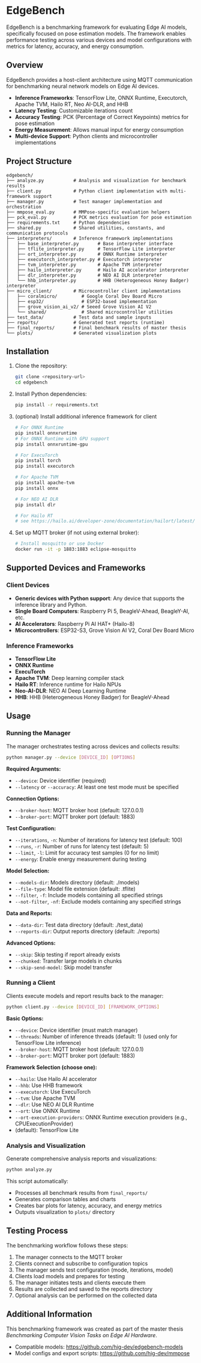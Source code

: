 # EdgeBench

EdgeBench is a benchmarking framework for evaluating Edge AI models, specifically focused on pose estimation models. The framework enables performance testing across various devices and model configurations with metrics for latency, accuracy, and energy consumption.

## Overview

EdgeBench provides a host-client architecture using MQTT communication for benchmarking neural network models on Edge AI devices.

- **Inference Frameworks**: TensorFlow Lite, ONNX Runtime, Executorch, Apache TVM, Hailo RT, Neo AI-DLR, and HHB
- **Latency Testing**: Customizable iterations count
- **Accuracy Testing**: PCK (Percentage of Correct Keypoints) metrics for pose estimation
- **Energy Measurement**: Allows manual input for energy consumption
- **Multi-device Support**: Python clients and microcontroller implementations

## Project Structure

```
edgebench/
├── analyze.py           # Analysis and visualization for benchmark results
├── client.py            # Python client implementation with multi-framework support
├── manager.py           # Test manager implementation and orchestration
├── mmpose_eval.py       # MMPose-specific evaluation helpers
├── pck_eval.py          # PCK metrics evaluation for pose estimation
├── requirements.txt     # Python dependencies
├── shared.py            # Shared utilities, constants, and communication protocols
├── interpreters/        # Inference framework implementations
│   ├── base_interpreter.py       # Base interpreter interface
│   ├── tflite_interpreter.py     # TensorFlow Lite interpreter
│   ├── ort_interpreter.py        # ONNX Runtime interpreter
│   ├── executorch_interpreter.py # Executorch interpreter
│   ├── tvm_interpreter.py        # Apache TVM interpreter
│   ├── hailo_interpreter.py      # Hailo AI accelerator interpreter
│   ├── dlr_interpreter.py        # NEO AI DLR interpreter
│   └── hhb_interpreter.py        # HHB (Heterogeneous Honey Badger) interpreter
├── micro_client/        # Microcontroller client implementations
│   ├── coralmicro/         # Google Coral Dev Board Micro
│   ├── esp32/              # ESP32-based implementation
│   ├── grove_vision_ai_v2/ # Seeed Grove Vision AI V2
│   └── shared/             # Shared microcontroller utilities
├── test_data/           # Test data and sample inputs
├── reports/             # Generated test reports (runtime)
├── final_reports/       # Final benchmark results of master thesis
└── plots/               # Generated visualization plots
```

## Installation

1. Clone the repository:
   ```bash
   git clone <repository-url>
   cd edgebench
   ```

2. Install Python dependencies:
   ```bash
   pip install -r requirements.txt
   ```

3. (optional) Install additional inference framework for client
   ```bash
   # For ONNX Runtime
   pip install onnxruntime
   # For ONNX Runtime with GPU support
   pip install onnxruntime-gpu
   
   # For ExecuTorch
   pip install torch
   pip install executorch
   
   # For Apache TVM
   pip install apache-tvm
   pip install onnx 
   
   # For NEO AI DLR
   pip install dlr
   
   # For Hailo RT
   # see https://hailo.ai/developer-zone/documentation/hailort/latest/
   
   ```

4. Set up MQTT broker (if not using external broker):
   ```bash
   # Install mosquitto or use Docker
   docker run -it -p 1883:1883 eclipse-mosquitto
   ```

## Supported Devices and Frameworks

### Client Devices
- **Generic devices with Python support**: Any device that supports the inference library and Python.
- **Single Board Computers**: Raspberry Pi 5, BeagleV-Ahead, BeagleY-AI, etc.
- **AI Accelerators**: Raspberry Pi AI HAT+ (Hailo-8)
- **Microcontrollers**: ESP32-S3, Grove Vision AI V2, Coral Dev Board Micro

### Inference Frameworks
- **TensorFlow Lite**
- **ONNX Runtime**
- **ExecuTorch**
- **Apache TVM**: Deep learning compiler stack
- **Hailo RT**: Inference runtime for Hailo NPUs
- **Neo-AI-DLR**: NEO AI Deep Learning Runtime
- **HHB**: HHB (Heterogeneous Honey Badger) for BeagleV-Ahead

## Usage

### Running the Manager

The manager orchestrates testing across devices and collects results:

```bash
python manager.py --device [DEVICE_ID] [OPTIONS]
```

**Required Arguments:**
- `--device`: Device identifier (required)
- `--latency` or `--accuracy`: At least one test mode must be specified

**Connection Options:**
- `--broker-host`: MQTT broker host (default: 127.0.0.1)
- `--broker-port`: MQTT broker port (default: 1883)

**Test Configuration:**
- `--iterations`, `-n`: Number of iterations for latency test (default: 100)
- `--runs`, `-r`: Number of runs for latency test (default: 5)
- `--limit`, `-l`: Limit for accuracy test samples (0 for no limit)
- `--energy`: Enable energy measurement during testing

**Model Selection:**
- `--models-dir`: Models directory (default: ./models)
- `--file-type`: Model file extension (default: .tflite)
- `--filter`, `-f`: Include models containing all specified strings
- `--not-filter`, `-nf`: Exclude models containing any specified strings

**Data and Reports:**
- `--data-dir`: Test data directory (default: ./test_data)
- `--reports-dir`: Output reports directory (default: ./reports)

**Advanced Options:**
- `--skip`: Skip testing if report already exists
- `--chunked`: Transfer large models in chunks
- `--skip-send-model`: Skip model transfer

### Running a Client

Clients execute models and report results back to the manager:

```bash
python client.py --device [DEVICE_ID] [FRAMEWORK_OPTIONS]
```

**Basic Options:**
- `--device`: Device identifier (must match manager)
- `--threads`: Number of inference threads (default: 1) (used only for TensorFlow Lite inference)
- `--broker-host`: MQTT broker host (default: 127.0.0.1)
- `--broker-port`: MQTT broker port (default: 1883)

**Framework Selection (choose one):**
- `--hailo`: Use Hailo AI accelerator
- `--hhb`: Use HHB framework
- `--executorch`: Use ExecuTorch
- `--tvm`: Use Apache TVM
- `--dlr`: Use NEO AI DLR Runtime
- `--ort`: Use ONNX Runtime
- `--ort-execution-providers`: ONNX Runtime execution providers (e.g., CPUExecutionProvider)
- (default): TensorFlow Lite

### Analysis and Visualization

Generate comprehensive analysis reports and visualizations:

```bash
python analyze.py
```

This script automatically:
- Processes all benchmark results from `final_reports/`
- Generates comparison tables and charts
- Creates bar plots for latency, accuracy, and energy metrics
- Outputs visualization to `plots/` directory

## Testing Process

The benchmarking workflow follows these steps:

1. The manager connects to the MQTT broker
2. Clients connect and subscribe to configuration topics
3. The manager sends test configuration (mode, iterations, model)
4. Clients load models and prepares for testing
5. The manager initiates tests and clients execute them
6. Results are collected and saved to the reports directory
7. Optional analysis can be performed on the collected data

## Additional Information
This benchmarking framework was created as part of the master thesis *Benchmarking Computer Vision Tasks on Edge AI Hardware*.

- Compatible models: https://github.com/hig-dev/edgebench-models
- Model configs and export scripts: https://github.com/hig-dev/mmpose